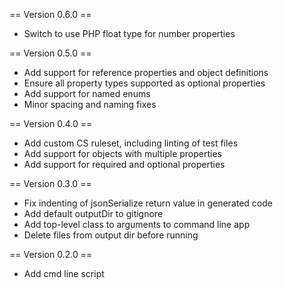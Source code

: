 == Version 0.6.0 ==

- Switch to use PHP float type for number properties

== Version 0.5.0 ==

- Add support for reference properties and object definitions
- Ensure all property types supported as optional properties
- Add support for named enums
- Minor spacing and naming fixes

== Version 0.4.0 ==

- Add custom CS ruleset, including linting of test files
- Add support for objects with multiple properties
- Add support for required and optional properties

== Version 0.3.0 ==

- Fix indenting of jsonSerialize return value in generated code
- Add default outputDir to gitignore
- Add top-level class to arguments to command line app
- Delete files from output dir before running


== Version 0.2.0 ==

- Add cmd line script